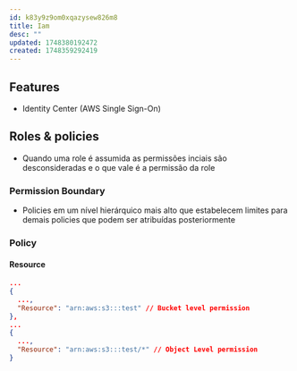 ```yaml
---
id: k83y9z9om0xqazysew826m8
title: Iam
desc: ""
updated: 1748380192472
created: 1748359292419
---
```


## Features

- Identity Center (AWS Single Sign-On)

## Roles & policies

- Quando uma role é assumida as permissões inciais são desconsideradas e o que vale é a permissão da role

### Permission Boundary

- Policies em um nível hierárquico mais alto que estabelecem limites para demais policies que podem ser atribuídas posteriormente

### Policy

#### Resource

```json
...
{
  ...,
  "Resource": "arn:aws:s3:::test" // Bucket level permission
},
...
{
  ...,
  "Resource": "arn:aws:s3:::test/*" // Object Level permission
}
```
